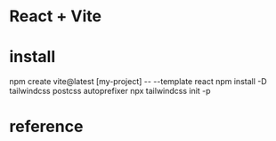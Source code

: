 # React + Vite

# install
npm create vite@latest [my-project] -- --template react
npm install -D tailwindcss postcss autoprefixer
npx tailwindcss init -p

# reference
